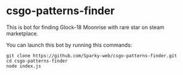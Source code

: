 # csgo-patterns-finder

This is bot for finding Glock-18 Moonrise with rare star on steam marketplace.

You can launch this bot by running this commands:

```
git clone https://github.com/Sparky-web/csgo-patterns-finder.git
cd csgo-patterns-finder
node index.js
```
